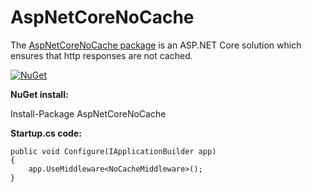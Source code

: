 # AspNetCoreNoCache

The [AspNetCoreNoCache package](https://www.nuget.org/packages/AspNetCoreNoCache/) is an ASP.NET Core solution which ensures that http responses are not cached.

[![NuGet](https://img.shields.io/nuget/v/AspNetCoreNoCache.svg?maxAge=259200)](https://www.nuget.org/packages/AspNetCoreNoCache/) 

**NuGet install:**

Install-Package AspNetCoreNoCache

**Startup.cs code:**

    public void Configure(IApplicationBuilder app)
    {
        app.UseMiddleware<NoCacheMiddleware>();
    }